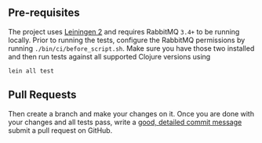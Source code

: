 ## Pre-requisites

The project uses [Leiningen 2](http://leiningen.org) and requires RabbitMQ `3.4+` to be running
locally. Prior to running the tests, configure the RabbitMQ permissions
by running `./bin/ci/before_script.sh`. Make
sure you have those two installed and then run tests against all supported Clojure versions using

    lein all test

## Pull Requests

Then create a branch and make your changes on it. Once you are done with your changes and all
tests pass, write a [good, detailed commit message](http://tbaggery.com/2008/04/19/a-note-about-git-commit-messages.html) submit a pull request on GitHub.
